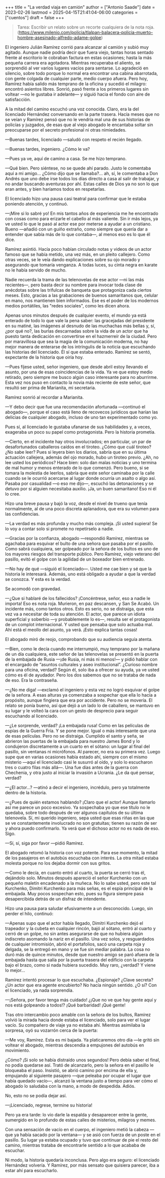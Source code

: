 +++
title = "La verdad viaja en camión"
author = ["Antonio Saade"]
date = 2023-02-26
lastmod = 2025-04-15T21:41:04-06:00
categories = ["cuentos"]
draft = false
+++

> Tarea: Escribir un relato sobre un recorte cualquiera de la nota roja.
> (<https://www.milenio.com/policia/tlalpan-balacera-policia-muerto-hombre-asesinado-alfredo-adame-golpe>)

El ingeniero Julián Ramírez corrió para alcanzar al camión y subió muy agitado. Aunque nadie podría decir que fuera viejo, tantas horas sentado frente al escritorio le cobraban factura en estas ocasiones; hasta la más pequeña carrera era agotadora. Mientras recuperaba el aliento, se sorprendió al ver varios lugares vacíos para sentarse. Lo agradeció en silencio, sobre todo porque lo normal era encontrar una cabina abarrotada, con gente colgada de cualquier parte, medio cuerpo afuera. Pero hoy, Ramírez había salido más temprano de la oficina y sucedió el milagro: encontró asientos libres. Sonrió, pasó frente a los primeros lugares sin voltear —no le gustaba ir adelante— y siguió hacia el fondo con aire de satisfacción.

A la mitad del camino escuchó una voz conocida. Claro, era la del licenciado Hernández conversando en la parte trasera. Hacía meses que no se veían y Ramírez pensó que no le vendría mal una de sus historias de policías y juzgados, de esas que al viejo abogado le encantaba soltar sin preocuparse por el secreto profesional ni otras nimiedades.

—Buenas tardes, licenciado —saludó con respeto el recién llegado.

—Buenas tardes, ingeniero. ¿Cómo le va?

—Pues ya ve, aquí de camino a casa. Se me hizo temprano.

—Qué bien. Pero siéntese, no se quede ahí parado. Justo le comentaba aquí a mi amigo… ¿Cómo dijo que se llamaba?… ah, sí, le comentaba a Don Andrés que uno debe irse todos los días directo a casa al salir de trabajar, y no andar buscando aventuras por ahí. Estas calles de Dios ya no son lo que eran antes, y bien haríamos todos en respetarlas.

El licenciado hizo una pausa casi teatral para confirmar que le estaba poniendo atención, y continuó.

—¡Mire si lo sabré yo! En mis tantos años de experiencia me he encontrado con cosas como para erizarle el cabello al más valiente. Sin ir más lejos, ya ve usted lo que le pasó al actor ese por meterse a ayudar a un cristiano. Bueno —añadió con un guiño extraño, como siempre que quería dar a entender que sabía más de lo que contaba—, al menos eso es lo que él dice.

Ramírez asintió. Hacía poco habían circulado notas y videos de un actor famoso que se había metido, una vez más, en un pleito callejero. Como otras veces, se le veía dando explicaciones sobre su ojo morado y asegurando que tomaría venganza. A todas luces, su cinta negra en karate no le había servido de mucho.

Nadie recuerda la trama de las telenovelas de ese actor —ni las más recientes—, pero basta decir su nombre para invocar toda clase de anécdotas sobre las trifulcas de banqueta que protagoniza cada ciertos meses. Esto, gracias a las grabaciones de buenos samaritanos que, celular en mano, nos mantienen bien informados. Ese es el poder de los modernos medios portátiles, las "redes sociales", como les dicen ahora.

Apenas unos minutos después de cualquier evento, el mundo ya está enterado de todo lo que vale la pena saber: las gracejadas del presidente en su matiné, las imágenes al desnudo de las muchachas más bellas y, sí, ¿por qué no?, las burlas descarnadas sobre la vida de un actor que ha puesto tanta dedicación en convertirse en el hazmerreír de la ciudad. Pero por maravillosa que sea la magia de la comunicación moderna, no hay mejor manera de enterarse de los intríngulis de la noticia que escuchando las historias del licenciado. Él sí que estaba enterado. Ramírez se sentó, expectante de la historia que oiría hoy.

—Pues fíjese usted, señor ingeniero, que desde abril estoy llevando el asunto, por una de esas coincidencias de la vida. Ya ve que estoy medio retirado, pero siempre me busco algún caso interesante para no aburrirme. Esta vez nos puso en contacto la novia más reciente de este señor, que resultó ser prima de Marianita, mi secretaria.

Ramírez sonrió al recordar a Marianita.

—Y debo decir que fue una recomendación afortunada —continuó el abogado—, porque el caso está lleno de recovecos jurídicos que harían las delicias de cualquier abogado, incluso de uno tan experimentado como yo.

Pues sí, al licenciado le gustaba ufanarse de sus habilidades y, a veces, exageraba un poco su papel como protagonista. Pero la historia prometía.

—Cierto, en el incidente hay otros involucrados; en particular, un par de desafortunados caballeros caídos en el tiroteo. ¿Cómo que cuál tiroteo? ¿No sabe leer? Pues si leyera bien los diarios, sabría que en su última actuación callejera, además del ojo morado, hubo un tiroteo previo. ¿Ah, no lee usted los periódicos? Hace bien: solo dan malas noticias y uno termina de mal humor y menos enterado de lo que comenzó. Pero bueno, si se tomara la molestia de leerlos, sabría que este señor caminaba por la calle cuando se le ocurrió acercarse al lugar donde ocurría un asalto o algo así. Pasaba por casualidad —o eso me dijo—, escuchó las detonaciones y se detuvo por si alguien necesitaba auxilio. ¡Ja, un buen samaritano! Eso ni él lo cree.

Hizo una breve pausa y bajó la voz, desde el nivel de trueno que tenía normalmente, al de una poco discreta aplanadora, que era su volumen para las confidencias.

—La verdad es más profunda y mucho más compleja. ¡Si usted supiera! Se lo voy a contar solo si promete no repetírselo a nadie.

—Gracias por la confianza, abogado —respondió Ramírez, mientras se agachaba para esquivar el bulto de una señora que pasaba por el pasillo. Como sabrá cualquiera, ser golpeado por la señora de los bultos es uno de los mayores riesgos del transporte público. Pero Ramírez, viejo veterano del pasillo, evitó el golpe con la agilidad de un boxeador bien entrenado.

—No hay de qué —siguió el licenciado—. Usted me cae bien y sé que la historia le interesará. Además, uno está obligado a ayudar a que la verdad se conozca. Y esta es la verdad.

Se acomodó con gravedad.

—¿Que si hablaré de los fallecidos? ¡Concéntrese, señor, eso a nadie le importa! Eso es nota roja. Murieron, en paz descansen, y San Se Acabó. Un incidente más, como tantos otros. Esto es serio, no se distraiga, que esta vez va a necesitar de toda su atención. El actor, que parece un idiota superficial y soberbio —y probablemente lo es—, resulta ser el protagonista de un complot internacional. Y usted que pensaba que solo actuaba mal. Ahí está el meollo del asunto, ya verá. ¡Esto explica tantas cosas!

El abogado miró de reojo, comprobando que su audiencia seguía atenta.

—Bien, como le decía cuando me interrumpió, muy temprano por la mañana de un día cualquiera, este señor de las telenovelas se presentó en la puerta de la embajada de Rusia —¡de Rusia, ni más ni menos!— y pidió hablar con el encargado de “asuntos culturales y aseo institucional”. ¿Curioso nombre para una oficina, verdad? Según él, solo iba a ofrecer su ayuda, ya ve usted cómo es él de ayudador. Pero los dos sabemos que no se trataba de nada de eso. Era la contraseña.

—¿No me diga! —exclamó el ingeniero y esta vez no logró esquivar el golpe de la señora. A esas alturas ya comenzaba a sospechar que ella lo hacía a propósito, aunque fingiera que era por accidente. Pero no se movería. El relato se ponía bueno, así que dejó a un lado lo de caballero, se mantuvo en su lugar y le volteó la cara con un gesto de desprecio para seguir escuchando al licenciado.

—¿Le sorprende, verdad? ¡La embajada rusa! Como en las películas de espías de la Guerra Fría. Y se pone mejor. Igual o más interesante que una de esas películas. Pero no se distraiga. Cumplido el santo y seña, se abrieron las puertas de la embajada para nuestro James Bond y lo condujeron discretamente a un cuarto en el sótano: un lugar al final del pasillo, sin ventanas ni micrófonos. Al parecer, no era su primera vez. Luego supe que en varias ocasiones había estado ahí, siempre con el mismo misterio —aquí el licenciado casi le susurró al oído, y solo lo escucharon tres o cuatro filas más allá—. Una fue días antes de la guerra con Chechenia, y otra justo al iniciar la invasión a Ucrania. ¿Le da qué pensar, verdad?

—¿El actor...? —atinó a decir el ingeniero, incrédulo, pero ya totalmente dentro de la historia.

—¿Pues de quién estamos hablando? ¡Claro que el actor! Aunque llamarlo así me parece un poco excesivo. Ya sospechaba yo que ese título no le quedaba, sobre todo después de ver algunos capítulos de su última telenovela. Sí, mi querido ingeniero, sepa usted que esas riñas en las que se ve constantemente involucrado no son gratuitas; tienen su razón de ser y ahora puedo confirmarlo. Ya verá que el dichoso actor no es nada de eso. Sigo.

—Sí, sí, siga por favor —pidió Ramírez.

El abogado retomó la historia con voz potente. Para ese momento, la mitad de los pasajeros en el autobús escuchaba con interés. La otra mitad estaba molesta porque no los dejaba dormir con sus gritos.

—Como le decía, en cuanto entró al cuarto, la puerta se cerró tras él, dejándolo solo. Minutos después apareció el señor Kurchenko con un pequeño maletín encadenado a la muñeca. No lo sabe usted, pero este tal Kurchenko, Dimitri Kurchenko para más señas, es el espía principal de la embajada. Muy pocos sospechan esto, pues su figura siempre pasa desapercibida detrás de un disfraz de intendente.

Hizo una pausa para saludar efusivamente a un desconocido. Luego, sin perder el hilo, continuó:

—Apenas supo que el actor había llegado, Dimitri Kurchenko dejó el trapeador y la cubeta en cualquier rincón, bajó al sótano, entró al cuarto y cerró de un golpe, no sin antes asegurarse de que no hubiera algún indiscreto asomando la nariz en el pasillo. Una vez solos, y resguardados de cualquier intromisión, abrió el portafolios, sacó una carpeta roja y delgada, se la entregó en mano y se fue sin mediar palabra. La cosa no duró más de quince minutos, desde que nuestro amigo se paró afuera de la embajada hasta que salía por la puerta trasera del edificio con la carpeta bajo el brazo, como si nada hubiera sucedido. Muy raro, ¿verdad? Y viene lo mejor...

Ramírez intentó procesar lo que escuchaba. ¿Espionaje? ¿Clave secreta? ¿Un actor que era agente encubierto? No hacía ningún sentido. ¿O sí? Con el licenciado, ya nada sorprendía.

—¡Señora, por favor tenga más cuidado! ¿¡Que no ve que hay gente aquí y nos está golpeando a todos!? ¡Qué barbaridad! ¡Qué gente!

Tras otro intercambio poco amable con la señora de los bultos, Ramírez volvió la mirada hacia donde estaba el licenciado, solo para ver el lugar vacío. Su compañero de viaje ya no estaba ahí. Mientras asimilaba la sorpresa, oyó su vozarrón cerca de la puerta:

—Me voy, Ramírez. Esta es mi bajada. Ya platicaremos otro día —le gritó sin voltear el abogado, mientras descendía a empujones del autobús en movimiento.

¿Cómo? ¡Si solo se había distraído unos segundos! Pero debía saber el final, no podía quedarse así. Trató de alcanzarlo, pero la señora en el pasillo le bloqueaba el paso. Insistió, se abrió camino por encima de ella y, empujando al siguiente pasajero —que peleaba por ocupar el lugar que había quedado vacío—, alcanzó la ventana justo a tiempo para ver cómo el abogado lo saludaba con la mano, a modo de despedida. Adiós.

No, esto no se podía dejar así.

—¡Licenciado, regrese, termine su historia!

Pero ya era tarde: lo vio darle la espalda y desaparecer entre la gente, sumergido en lo profundo de estas calles de misterios, milagros y memes.

Con una sensación de vacío en el cuerpo, el ingeniero metió la cabeza —que ya había sacado por la ventana— y se asió con fuerza de un poste en el pasillo. Su lugar ya estaba ocupado y tuvo que continuar de pie el resto del camino, mientras trataba de encontrarle sentido a lo que acababa de escuchar.

Ni modo, la historia quedaría inconclusa. Pero algo era seguro: el licenciado Hernández volvería. Y Ramírez, por más sensato que quisiera parecer, iba a estar ahí para escucharlo.
